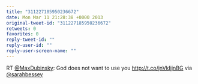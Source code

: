 ```yaml
---
title: "311227185950236672"
date: Mon Mar 11 21:28:38 +0000 2013
original-tweet-id: "311227185950236672"
retweets: 0
favorites: 0
reply-tweet-id: ""
reply-user-id: ""
reply-user-screen-name: ""
---
```

RT <a href="https://twitter.com/MaxDubinsky">@MaxDubinsky</a>: God does not want to use you http://t.co/jnVkIjjnBG via <a href="https://twitter.com/sarahbessey">@sarahbessey</a>
